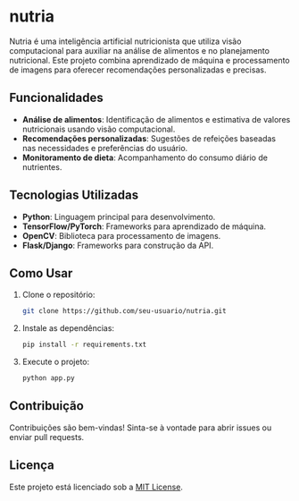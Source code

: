 # nutria
Nutria é uma inteligência artificial nutricionista que utiliza visão computacional para auxiliar na análise de alimentos e no planejamento nutricional. Este projeto combina aprendizado de máquina e processamento de imagens para oferecer recomendações personalizadas e precisas.

## Funcionalidades

- **Análise de alimentos**: Identificação de alimentos e estimativa de valores nutricionais usando visão computacional.
- **Recomendações personalizadas**: Sugestões de refeições baseadas nas necessidades e preferências do usuário.
- **Monitoramento de dieta**: Acompanhamento do consumo diário de nutrientes.

## Tecnologias Utilizadas

- **Python**: Linguagem principal para desenvolvimento.
- **TensorFlow/PyTorch**: Frameworks para aprendizado de máquina.
- **OpenCV**: Biblioteca para processamento de imagens.
- **Flask/Django**: Frameworks para construção da API.

## Como Usar

1. Clone o repositório:
    ```bash
    git clone https://github.com/seu-usuario/nutria.git
    ```
2. Instale as dependências:
    ```bash
    pip install -r requirements.txt
    ```
3. Execute o projeto:
    ```bash
    python app.py
    ```

## Contribuição

Contribuições são bem-vindas! Sinta-se à vontade para abrir issues ou enviar pull requests.

## Licença

Este projeto está licenciado sob a [MIT License](LICENSE).

